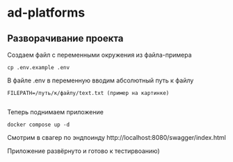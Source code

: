 # ad-platforms


## Разворачивание проекта

Создаем файл с переменными окружения из файла-примера

```
cp .env.example .env

```
В файле .env в переменную вводим абсолютный путь к файлу

````
FILEPATH=/путь/к/файлу/text.txt (пример на картинке)


````
Теперь поднимаем приложение
```
docker compose up -d
```

Смотрим в свагер по эндпоинду http://localhost:8080/swagger/index.html


 Приложение развёрнуто и готово к тестирвоанию)
